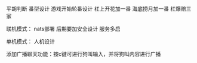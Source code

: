 平胡判断
番型设计
游戏开始轮番设计
杠上开花加一番
海底捞月加一番
杠爆赔三家

联机模式：
    nats部署
    后期要加安全设计
    服务多启

单机模式：
    人机设计

添加广播聊天功能：按c键可进行狗叫输入，并将狗叫内容进行广播
